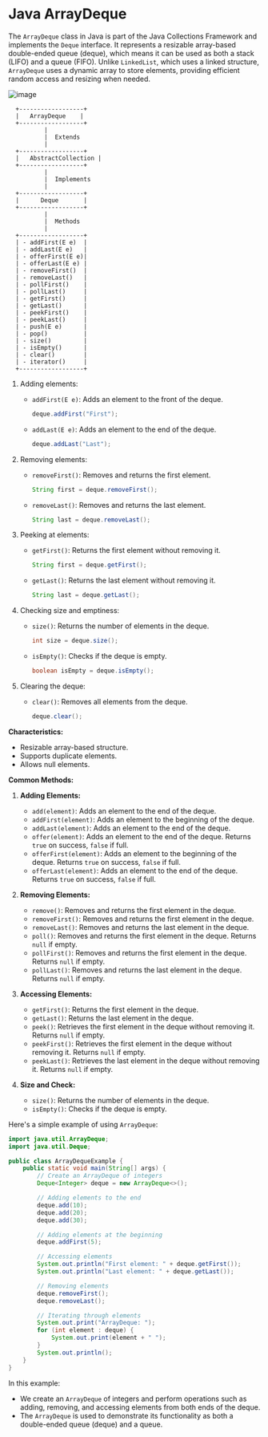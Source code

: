 # Java ArrayDeque

The `ArrayDeque` class in Java is part of the Java Collections Framework and implements the `Deque` interface. It represents a resizable array-based double-ended queue (deque), which means it can be used as both a stack (LIFO) and a queue (FIFO). Unlike `LinkedList`, which uses a linked structure, `ArrayDeque` uses a dynamic array to store elements, providing efficient random access and resizing when needed.

![image](https://github.com/Pankaj-Str/Learn-JAVA-SE/assets/36913690/9913bd0f-fc4e-40fb-80a2-0ddec5e5aeff)

```
  +------------------+
  |   ArrayDeque    |
  +------------------+
          |
          |  Extends
          |
  +------------------+
  |   AbstractCollection |
  +------------------+
          |
          |  Implements
          |
  +------------------+
  |      Deque       |
  +------------------+
          |
          |  Methods
          |
  +------------------+
  | - addFirst(E e)  |
  | - addLast(E e)   |
  | - offerFirst(E e)|
  | - offerLast(E e) |
  | - removeFirst()  |
  | - removeLast()   |
  | - pollFirst()    |
  | - pollLast()     |
  | - getFirst()     |
  | - getLast()      |
  | - peekFirst()    |
  | - peekLast()     |
  | - push(E e)      |
  | - pop()          |
  | - size()         |
  | - isEmpty()      |
  | - clear()        |
  | - iterator()     |
  +------------------+
```


1. Adding elements:
   - `addFirst(E e)`: Adds an element to the front of the deque.
     ```java
     deque.addFirst("First");
     ```

   - `addLast(E e)`: Adds an element to the end of the deque.
     ```java
     deque.addLast("Last");
     ```

2. Removing elements:
   - `removeFirst()`: Removes and returns the first element.
     ```java
     String first = deque.removeFirst();
     ```

   - `removeLast()`: Removes and returns the last element.
     ```java
     String last = deque.removeLast();
     ```

3. Peeking at elements:
   - `getFirst()`: Returns the first element without removing it.
     ```java
     String first = deque.getFirst();
     ```

   - `getLast()`: Returns the last element without removing it.
     ```java
     String last = deque.getLast();
     ```

4. Checking size and emptiness:
   - `size()`: Returns the number of elements in the deque.
     ```java
     int size = deque.size();
     ```

   - `isEmpty()`: Checks if the deque is empty.
     ```java
     boolean isEmpty = deque.isEmpty();
     ```

5. Clearing the deque:
   - `clear()`: Removes all elements from the deque.
     ```java
     deque.clear();
     ```




**Characteristics:**
- Resizable array-based structure.
- Supports duplicate elements.
- Allows null elements.

**Common Methods:**

1. **Adding Elements:**
   - `add(element)`: Adds an element to the end of the deque.
   - `addFirst(element)`: Adds an element to the beginning of the deque.
   - `addLast(element)`: Adds an element to the end of the deque.
   - `offer(element)`: Adds an element to the end of the deque. Returns `true` on success, `false` if full.
   - `offerFirst(element)`: Adds an element to the beginning of the deque. Returns `true` on success, `false` if full.
   - `offerLast(element)`: Adds an element to the end of the deque. Returns `true` on success, `false` if full.

2. **Removing Elements:**
   - `remove()`: Removes and returns the first element in the deque.
   - `removeFirst()`: Removes and returns the first element in the deque.
   - `removeLast()`: Removes and returns the last element in the deque.
   - `poll()`: Removes and returns the first element in the deque. Returns `null` if empty.
   - `pollFirst()`: Removes and returns the first element in the deque. Returns `null` if empty.
   - `pollLast()`: Removes and returns the last element in the deque. Returns `null` if empty.

3. **Accessing Elements:**
   - `getFirst()`: Returns the first element in the deque.
   - `getLast()`: Returns the last element in the deque.
   - `peek()`: Retrieves the first element in the deque without removing it. Returns `null` if empty.
   - `peekFirst()`: Retrieves the first element in the deque without removing it. Returns `null` if empty.
   - `peekLast()`: Retrieves the last element in the deque without removing it. Returns `null` if empty.

4. **Size and Check:**
   - `size()`: Returns the number of elements in the deque.
   - `isEmpty()`: Checks if the deque is empty.

Here's a simple example of using `ArrayDeque`:

```java
import java.util.ArrayDeque;
import java.util.Deque;

public class ArrayDequeExample {
    public static void main(String[] args) {
        // Create an ArrayDeque of integers
        Deque<Integer> deque = new ArrayDeque<>();

        // Adding elements to the end
        deque.add(10);
        deque.add(20);
        deque.add(30);

        // Adding elements at the beginning
        deque.addFirst(5);

        // Accessing elements
        System.out.println("First element: " + deque.getFirst());
        System.out.println("Last element: " + deque.getLast());

        // Removing elements
        deque.removeFirst();
        deque.removeLast();

        // Iterating through elements
        System.out.print("ArrayDeque: ");
        for (int element : deque) {
            System.out.print(element + " ");
        }
        System.out.println();
    }
}
```

In this example:

- We create an `ArrayDeque` of integers and perform operations such as adding, removing, and accessing elements from both ends of the deque.
- The `ArrayDeque` is used to demonstrate its functionality as both a double-ended queue (deque) and a queue.
